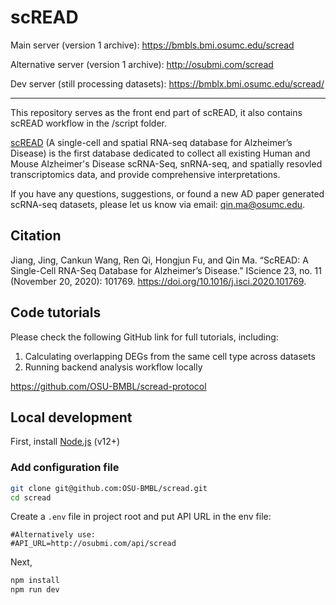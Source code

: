 # scREAD

Main server (version 1 archive): https://bmbls.bmi.osumc.edu/scread

Alternative server (version 1 archive): http://osubmi.com/scread

Dev server (still processing datasets): https://bmblx.bmi.osumc.edu/scread/

---
This repository serves as the front end part of scREAD, it also contains scREAD workflow in the /script folder.

[scREAD](https://bmblx.bmi.osumc.edu/scread/) (A single-cell and spatial RNA-seq database for Alzheimer’s Disease) is the first database dedicated to collect all existing Human and Mouse Alzheimer's Disease scRNA-Seq, snRNA-seq, and spatially resovled transcriptomics data, and provide comprehensive interpretations.

If you have any questions, suggestions, or found a new AD paper generated scRNA-seq datasets, please let us know via email: [qin.ma@osumc.edu](qin.ma@osumc.edu).

## Citation

Jiang, Jing, Cankun Wang, Ren Qi, Hongjun Fu, and Qin Ma. “ScREAD: A Single-Cell RNA-Seq Database for Alzheimer’s Disease.” IScience 23, no. 11 (November 20, 2020): 101769. https://doi.org/10.1016/j.isci.2020.101769.


## Code tutorials

Please check the following GitHub link for full tutorials, including: 
1. Calculating overlapping DEGs from the same cell type across datasets
2. Running backend analysis workflow locally

https://github.com/OSU-BMBL/scread-protocol 

## Local development

First, install [Node.js](https://nodejs.org/en/) (v12+)

### Add configuration file

```bash
git clone git@github.com:OSU-BMBL/scread.git
cd scread
```

Create a `.env` file in project root and put API URL in the env file:

```env
#Alternatively use:
#API_URL=http://osubmi.com/api/scread
```

Next,
```bash
npm install
npm run dev
```
